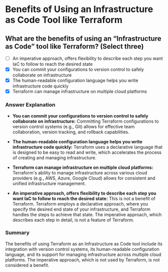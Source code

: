 # Benefits of Using an Infrastructure as Code Tool like Terraform

## What are the benefits of using an “Infrastructure as Code” tool like Terraform? (Select three)

- [ ] An imperative approach, offers flexibility to describe each step you want IaC to follow to reach the desired state
- [x] You can commit your configurations to version control to safely collaborate on infrastructure
- [x] The human-readable configuration language helps you write infrastructure code quickly
- [x] Terraform can manage infrastructure on multiple cloud platforms

### Answer Explanation

- **You can commit your configurations to version control to safely collaborate on infrastructure:** Committing Terraform configurations to version control systems (e.g., Git) allows for effective team collaboration, version tracking, and rollback capabilities.

- **The human-readable configuration language helps you write infrastructure code quickly:** Terraform uses a declarative language that is designed to be easy to read and write, which accelerates the process of creating and managing infrastructure.

- **Terraform can manage infrastructure on multiple cloud platforms:** Terraform's ability to manage infrastructure across various cloud providers (e.g., AWS, Azure, Google Cloud) allows for consistent and unified infrastructure management.

- **An imperative approach, offers flexibility to describe each step you want IaC to follow to reach the desired state:** This is not a benefit of Terraform. Terraform employs a declarative approach, where you specify the desired end state of your infrastructure, and Terraform handles the steps to achieve that state. The imperative approach, which describes each step in detail, is not a feature of Terraform.

### Summary

The benefits of using Terraform as an Infrastructure as Code tool include its integration with version control systems, its human-readable configuration language, and its support for managing infrastructure across multiple cloud platforms. The imperative approach, which is not used by Terraform, is not considered a benefit.
